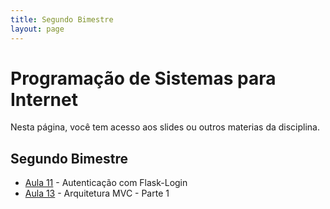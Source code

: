 ```yaml
---
title: Segundo Bimestre
layout: page
---
```


# Programação de Sistemas para Internet

Nesta página, você tem acesso aos slides ou outros materias da disciplina.

## Segundo Bimestre

- [Aula 11](../slides/11_autenticacao/11_autenticacao.pdf) - Autenticação com Flask-Login
- [Aula 13](../slides/13_MVC/13_MVC.pdf) - Arquitetura MVC - Parte 1